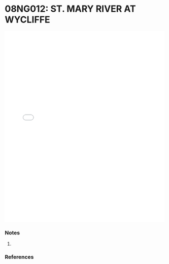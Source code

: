 # 08NG012: ST. MARY RIVER AT WYCLIFFE

<iframe src="/distribution_estimation/_static/stations/08NG012_fdc.html" width="100%" height="600" frameborder="0"></iframe>

### Notes
1. 

### References

